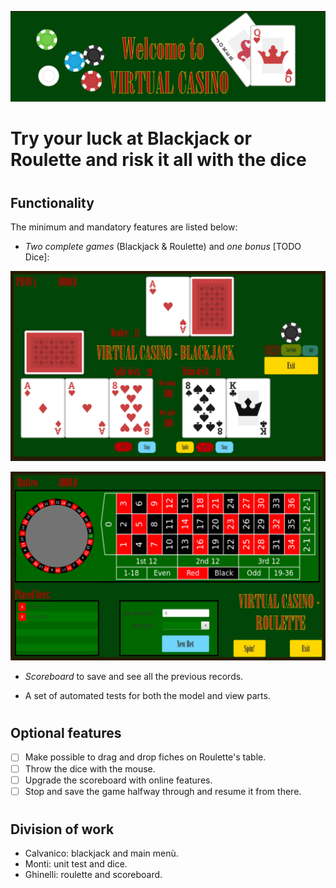 <p align = "center">
    <img src="./src/main/resources/sprite/screenshot/logo.png"/>
</p>

#
# Try your luck at Blackjack or Roulette and risk it all with the dice
#
## Functionality
The minimum and mandatory features are listed below:
- *Two complete games* (Blackjack & Roulette) and *one bonus* [TODO Dice]:
<p align = "center">
    <img src="./src/main/resources/sprite/screenshot/blackjackScreen.png"/>
</p>
<p align = "center">
    <img src="./src/main/resources/sprite/screenshot/rouletteScreen.png"/>
</p>

- *Scoreboard* to save and see all the previous records.

- A set of automated tests for both the model and view parts.
#
#
## Optional features
- [ ] Make possible to drag and drop fiches on Roulette's table.
- [ ] Throw the dice with the mouse.
- [ ] Upgrade the scoreboard with online features.
- [ ] Stop and save the game halfway through and resume it from there.
#
#
## Division of work
- Calvanico: blackjack and main menù.
- Monti: unit test and dice.
- Ghinelli: roulette and scoreboard.